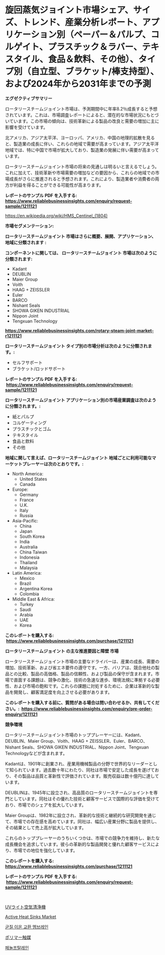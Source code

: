 <p><h1>旋回蒸気ジョイント市場シェア、サイズ、トレンド、産業分析レポート、アプリケーション別（ペーパー＆パルプ、コルゲイト、プラスチック＆ラバー、テキスタイル、食品＆飲料、その他）、タイプ別（自立型、ブラケット/棒支持型）、および2024年から2031年までの予測</h1></p><p><strong>エグゼクティブサマリー</strong></p>
<p><p>ロータリースチームジョイント市場は、予測期間中に年率8.2％成長すると予想されています。これは、市場調査レポートによると、潜在的な市場状況にもとづいています。この市場の傾向は、技術革新による製品の改良と需要の増加に主に影響を受けています。</p><p> 北アメリカ、アジア太平洋、ヨーロッパ、アメリカ、中国の地理的拡散を見ると、製造業の成長に伴い、これらの地域で需要が高まっています。アジア太平洋地域では、特に中国で市場が拡大しており、製造業の発展に伴い需要が高まっています。</p><p> ロータリースチームジョイント市場の将来の見通しは明るいと言えるでしょう。これに加えて、技術革新や市場需要の増加などの要因から、これらの地域での市場成長がさらに推進されると予想されます。これにより、製造業者や消費者の両方が利益を得ることができる可能性が高まります。</p></p>
<p><strong>レポートのサンプル PDF を入手する: <a href="https://www.reliablebusinessinsights.com/enquiry/request-sample/1211121">https://www.reliablebusinessinsights.com/enquiry/request-sample/1211121</a></strong></p>
<p><a href="https://en.wikipedia.org/wiki/HMS_Centinel_(1804)">https://en.wikipedia.org/wiki/HMS_Centinel_(1804)</a></p>
<p><strong>市場セグメンテーション:</strong></p>
<p><strong> ロータリースチームジョイント 市場はさらに概要、展開、アプリケーション、地域に分類されます :</strong></p>
<p><strong>コンポーネントに関しては、 ロータリースチームジョイント 市場は次のように分類されます: &nbsp;</strong></p>
<p><ul><li>Kadant</li><li>DEUBLIN</li><li>Maier Group</li><li>Voith</li><li>HAAG + ZEISSLER</li><li>Euler</li><li>BARCO</li><li>Nishant Seals</li><li>SHOWA GIKEN INDUSTRIAL</li><li>Nippon Joint</li><li>Tengxuan Technology</li></ul></p>
<p><strong><a href="https://www.reliablebusinessinsights.com/rotary-steam-joint-market-r1211121">https://www.reliablebusinessinsights.com/rotary-steam-joint-market-r1211121</a></strong></p>
<p><strong> ロータリースチームジョイント タイプ別の市場分析は次のように分類されます。:</strong></p>
<p><ul><li>セルフサポート</li><li>ブラケット/ロッドサポート</li></ul></p>
<p><strong>レポートのサンプル PDF を入手する: &nbsp;<a href="https://www.reliablebusinessinsights.com/enquiry/request-sample/1211121">https://www.reliablebusinessinsights.com/enquiry/request-sample/1211121</a></strong></p>
<p><strong> ロータリースチームジョイント アプリケーション別の市場産業調査は次のように分類されます。:</strong></p>
<p><ul><li>紙とパルプ</li><li>コルゲーティング</li><li>プラスチックとゴム</li><li>テキスタイル</li><li>食品と飲料</li><li>その他</li></ul></p>
<p><strong>地域に関して言えば、ロータリースチームジョイント 地域ごとに利用可能なマーケットプレーヤーは次のとおりです。:</strong></p>
<p><ul>
    <li>
        North America:
        <ul>
            <li>United States</li>
            <li>Canada</li>
        </ul>
    </li>
    <li>
        Europe:
        <ul>
            <li>Germany</li>
            <li>France</li>
            <li>U.K.</li>
            <li>Italy</li>
            <li>Russia</li>
        </ul>
    </li>
    <li>
        Asia-Pacific:
        <ul>
            <li>China</li>
            <li>Japan</li>
            <li>South Korea</li>
            <li>India</li>
            <li>Australia</li>
            <li>China Taiwan</li>
            <li>Indonesia</li>
            <li>Thailand</li>
            <li>Malaysia</li>
        </ul>
    </li>
    <li>
        Latin America:
        <ul>
            <li>Mexico</li>
            <li>Brazil</li>
            <li>Argentina Korea</li>
            <li>Colombia</li>
        </ul>
    </li>
    <li>
        Middle East & Africa:
        <ul>
            <li>Turkey</li>
            <li>Saudi</li>
            <li>Arabia</li>
            <li>UAE</li>
            <li>Korea</li>
        </ul>
    </li>
    </ul></p>
<p><strong>このレポートを購入する: &nbsp;<a href="https://www.reliablebusinessinsights.com/purchase/1211121">https://www.reliablebusinessinsights.com/purchase/1211121</a></strong></p>
<p><strong>ロータリースチームジョイント の主な推進要因と障壁 市場</strong></p>
<p><p>ロータリースチームジョイント市場の主要なドライバーは、産業の成長、需要の増加、技術革新、および省エネ要件の遵守です。一方、バリアは、競合他社の製品との比較、製品の高価格、製品の信頼性、および製品の保守が含まれます。市場で直面する課題は、競争の激化、技術の急速な進歩、環境法規に準拠する必要性、および市場の飽和です。これらの課題に対処するために、企業は革新的な製品を開発し、顧客満足度を向上させる必要があります。</p></p>
<p><strong>このレポートを購入する前に、質問がある場合は問い合わせるか、共有してください。:&nbsp; <a href="https://www.reliablebusinessinsights.com/enquiry/pre-order-enquiry/1211121">https://www.reliablebusinessinsights.com/enquiry/pre-order-enquiry/1211121</a></strong></p>
<p><strong>競争環境</strong></p>
<p><p>ロータリースチームジョイント市場のトッププレーヤーには、Kadant、DEUBLIN、Maier Group、Voith、HAAG + ZEISSLER、Euler、BARCO、Nishant Seals、SHOWA GIKEN INDUSTRIAL、Nippon Joint、Tengxuan Technologyなどが含まれます。 </p><p>Kadantは、1901年に創業され、産業用機械製品の分野で世界的なリーダーとして知られています。過去数十年にわたり、同社は市場で安定した成長を遂げており、その製品は品質と革新性で評価されています。販売収益は数十億円に達しています。</p><p>DEUBLINは、1945年に設立され、高品質のロータリースチームジョイントを専門としています。同社はその優れた技術と顧客サービスで国際的な評価を受けており、市場でのシェアを拡大しています。</p><p>Maier Groupは、1982年に設立され、革新的な技術と継続的な研究開発を通じて、市場での存在感を高めています。同社は、幅広い産業分野に製品を提供し、その結果として売上高が拡大しています。</p><p>これらのトッププレーヤーのうちいくつかは、市場での競争力を維持し、新たな成長機会を追求しています。彼らの革新的な製品開発と優れた顧客サービスにより、市場での地位を強化しています。</p></p>
<p><strong>このレポートを購入する: &nbsp; <a href="https://www.reliablebusinessinsights.com/purchase/1211121">https://www.reliablebusinessinsights.com/purchase/1211121</a></strong></p>
<p><strong>レポートのサンプル PDF を入手する: &nbsp;<a href="https://www.reliablebusinessinsights.com/enquiry/request-sample/1211121">https://www.reliablebusinessinsights.com/enquiry/request-sample/1211121</a></strong><strong></strong></p>
<p>&nbsp;</p>
<p><p><a href="https://github.com/RudyBoyer2017/Market-Research-Report-List-1/blob/main/8171799149803.md">UVライト空気清浄機</a></p><p><a href="https://github.com/Sherrillcrooksxa8i18ucf2m/Market-Research-Report-List-3/blob/main/active-heat-sinks-market.md">Active Heat Sinks Market</a></p><p><a href="https://github.com/garnett961902/Market-Research-Report-List-2/blob/main/6638094159522.md">균질 이온 교환 멤브레인</a></p><p><a href="https://github.com/MosesSpinka1914/Market-Research-Report-List-2/blob/main/7019394149802.md">ポリマー触媒</a></p><p><a href="https://github.com/brainlyez1/Market-Research-Report-List-1/blob/main/5076584159523.md">페놀프탈레인</a></p></p>